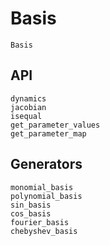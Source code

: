 # Basis

```@docs
Basis
```

## API 

```@docs
dynamics
jacobian
isequal
get_parameter_values
get_parameter_map
```

## Generators

```@docs
monomial_basis
polynomial_basis
sin_basis
cos_basis
fourier_basis
chebyshev_basis
```